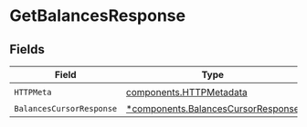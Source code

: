 # GetBalancesResponse


## Fields

| Field                                                                                   | Type                                                                                    | Required                                                                                | Description                                                                             |
| --------------------------------------------------------------------------------------- | --------------------------------------------------------------------------------------- | --------------------------------------------------------------------------------------- | --------------------------------------------------------------------------------------- |
| `HTTPMeta`                                                                              | [components.HTTPMetadata](../../models/components/httpmetadata.md)                      | :heavy_check_mark:                                                                      | N/A                                                                                     |
| `BalancesCursorResponse`                                                                | [*components.BalancesCursorResponse](../../models/components/balancescursorresponse.md) | :heavy_minus_sign:                                                                      | OK                                                                                      |